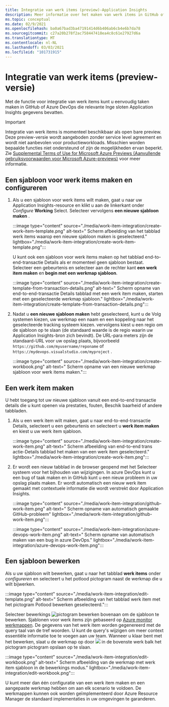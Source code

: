 ```yaml
---
title: Integratie van werk items (preview)-Application Insights
description: Meer informatie over het maken van werk items in GitHub of Azure DevOps met Inge sloten Application Insights-gegevens.
ms.topic: conceptual
ms.date: 02/9/2021
ms.openlocfilehash: ba0a67bad3ba47191414d6b406ab6cb4e6b7da78
ms.sourcegitcommit: c27a20b278f2ac758447418ea4c8c61e27927d6a
ms.translationtype: MT
ms.contentlocale: nl-NL
ms.lasthandoff: 03/03/2021
ms.locfileid: "101731915"
---
```

# <a name="work-item-integration-preview"></a>Integratie van werk items (preview-versie)

Met de functie voor integratie van werk items kunt u eenvoudig taken maken in GitHub of Azure DevOps die relevante Inge sloten Application Insights gegevens bevatten.

> [!IMPORTANT]
> Integratie van werk items is momenteel beschikbaar als open bare preview.
> Deze preview-versie wordt aangeboden zonder service level agreement en wordt niet aanbevolen voor productieworkloads. Misschien worden bepaalde functies niet ondersteund of zijn de mogelijkheden ervan beperkt.
> Zie [Supplemental Terms of Use for Microsoft Azure Previews (Aanvullende gebruiksvoorwaarden voor Microsoft Azure-previews)](https://azure.microsoft.com/support/legal/preview-supplemental-terms/) voor meer informatie.

## <a name="create-and-configure-a-work-item-template"></a>Een sjabloon voor werk items maken en configureren

1. Als u een sjabloon voor werk items wilt maken, gaat u naar uw Application Insights-resource en klikt u aan de linkerkant onder *Configure* **Working** Select. Selecteer vervolgens **een nieuwe sjabloon maken** .

    :::image type="content" source="./media/work-item-integration/create-work-item-template.png" alt-text=" Scherm afbeelding van het tabblad werk items waarop een nieuwe sjabloon maken is geselecteerd." lightbox="./media/work-item-integration/create-work-item-template.png":::

    U kunt ook een sjabloon voor werk items maken op het tabblad end-to-end-transactie Details als er momenteel geen sjabloon bestaat. Selecteer een gebeurtenis en selecteer aan de rechter kant **een werk item maken** en **begin met een werkmap sjabloon**.

    :::image type="content" source="./media/work-item-integration/create-template-from-transaction-details.png" alt-text=" Scherm opname van end-to-end-transactie Details tabblad met een werk item maken, starten met een geselecteerde werkmap sjabloon." lightbox="./media/work-item-integration/create-template-from-transaction-details.png":::

2. Nadat u **een nieuwe sjabloon maken** hebt geselecteerd, kunt u de Volg systemen kiezen, uw werkmap een naam en een koppeling naar het geselecteerde tracking systeem kiezen. vervolgens kiest u een regio om de sjabloon op te slaan (de standaard waarde is de regio waarin uw Application Insights-bron zich bevindt). De URL-para meters zijn de standaard-URL voor uw opslag plaats, bijvoorbeeld `https://github.com/myusername/reponame` of `https://mydevops.visualstudio.com/myproject` .

    :::image type="content" source="./media/work-item-integration/create-workbook.png" alt-text=" Scherm opname van een nieuwe werkmap sjabloon voor werk items maken.":::

## <a name="create-a-work-item"></a>Een werk item maken

 U hebt toegang tot uw nieuwe sjabloon vanuit een end-to-end transactie details die u kunt openen via prestaties, fouten, Beschik baarheid of andere tabbladen.

1. Als u een werk item wilt maken, gaat u naar end-to-end-transactie Details, selecteert u een gebeurtenis en selecteert u **werk item maken** en kiest u uw werk item sjabloon.

    :::image type="content" source="./media/work-item-integration/create-work-item.png" alt-text=" Scherm afbeelding van end-to-end trans actie-Details tabblad het maken van een werk item geselecteerd." lightbox="./media/work-item-integration/create-work-item.png":::

1. Er wordt een nieuw tabblad in de browser geopend met het Selecteer systeem voor het bijhouden van wijzigingen. In azure DevOps kunt u een bug of taak maken en in GitHub kunt u een nieuw probleem in uw opslag plaats maken. Er wordt automatisch een nieuw werk item gemaakt met contextuele informatie die wordt verstrekt door Application Insights.

    :::image type="content" source="./media/work-item-integration/github-work-item.png" alt-text=" Scherm opname van automatisch gemaakte GitHub-probleem" lightbox="./media/work-item-integration/github-work-item.png":::

    :::image type="content" source="./media/work-item-integration/azure-devops-work-item.png" alt-text=" Scherm opname van automatisch maken van een bug in azure DevOps." lightbox="./media/work-item-integration/azure-devops-work-item.png":::

## <a name="edit-a-template"></a>Een sjabloon bewerken

Als u uw sjabloon wilt bewerken, gaat u naar het tabblad **werk items** onder *configureren* en selecteert u het potlood pictogram naast de werkmap die u wilt bijwerken.

:::image type="content" source="./media/work-item-integration/edit-template.png" alt-text=" Scherm afbeelding van het tabblad werk item met het pictogram Potlood bewerken geselecteerd.":::

Selecteer bewerkings ![ pictogram bewerken ](./media/work-item-integration/edit-icon.png) bovenaan om de sjabloon te bewerken. Sjablonen voor werk items zijn gebaseerd op [Azure monitor werkmappen](../visualize/workbooks-overview.md). De gegevens van het werk item worden gegenereerd met de query taal van de tref woorden. U kunt de query's wijzigen om meer context essentiële informatie toe te voegen aan uw team. Wanneer u klaar bent met het bewerken, slaat u de werkmap op door ![ ](./media/work-item-integration/save-icon.png) in de bovenste werk balk het pictogram pictogram opslaan op te slaan.

:::image type="content" source="./media/work-item-integration/edit-workbook.png" alt-text=" Scherm afbeelding van de werkmap met werk item sjabloon in de bewerkings modus." lightbox="./media/work-item-integration/edit-workbook.png":::

U kunt meer dan één configuratie van een werk item maken en een aangepaste werkmap hebben om aan elk scenario te voldoen. De werkmappen kunnen ook worden geïmplementeerd door Azure Resource Manager de standaard implementaties in uw omgevingen te garanderen.